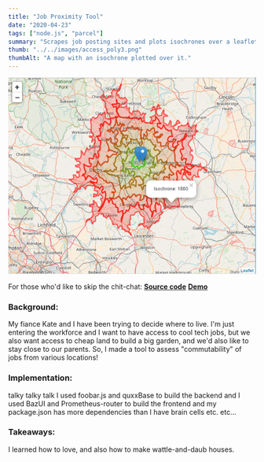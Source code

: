 ```yaml
---
title: "Job Proximity Tool"
date: "2020-04-23"
tags: ["node.js", "parcel"]
summary: "Scrapes job posting sites and plots isochrones over a leaflet map"
thumb: "../../images/access_poly3.png"
thumbAlt: "A map with an isochrone plotted over it."
---
```


![A map with an isochrone plotted over it.](../../images/access_poly3.png)

For those who'd like to skip the chit-chat:
**[Source code](mongo://foobar.org)**
**[Demo](mongo://foobar.org)**

### Background:
My fiance Kate and I have been trying to decide where to live. I'm just entering the workforce and I want to have access to cool tech jobs, but we also want access to cheap land to build a big garden, and we'd also like to stay close to our parents.
So, I made a tool to assess "commutability" of jobs from various locations!

### Implementation: 
talky talky talk I used foobar.js and quxxBase to build the backend and I used BazUI and Prometheus-router to build the frontend and my package.json has more dependencies than I have brain cells etc. etc...

### Takeaways:
I learned how to love, and also how to make wattle-and-daub houses.